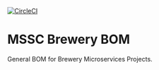 [![CircleCI](https://dl.circleci.com/status-badge/img/gh/ctavera/mssc-brewery-bom/tree/master.svg?style=svg)](https://dl.circleci.com/status-badge/redirect/gh/ctavera/mssc-brewery-bom/tree/master)
# MSSC Brewery BOM

General BOM for Brewery Microservices Projects.
